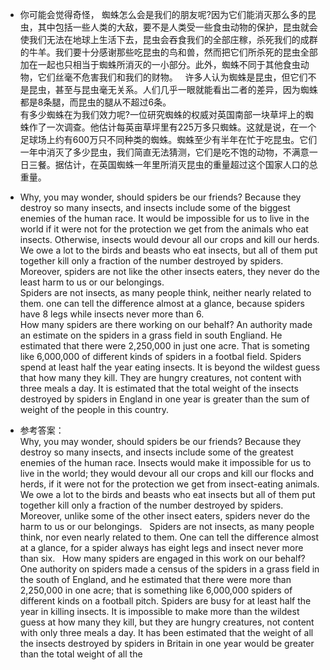 *  你可能会觉得奇怪， 蜘蛛怎么会是我们的朋友呢?因为它们能消灭那么多的昆虫，其中包括一些人类的大敌，要不是人类受一些食虫动物的保护，昆虫就会使我们无法在地球上生活下去，昆虫会吞食我们的全部庄稼，杀死我们的成群的牛羊。我们要十分感谢那些吃昆虫的鸟和兽，然而把它们所杀死的昆虫全部加在一起也只相当于蜘蛛所消灭的一小部分。此外，蜘蛛不同于其他食虫动物，它们丝毫不危害我们和我们的财物。  
许多人认为蜘蛛是昆虫，但它们不是昆虫，甚至与昆虫毫无关系。人们几乎一眼就能看出二者的差异，因为蜘蛛都是8条腿，而昆虫的腿从不超过6条。  
有多少蜘蛛在为我们效力呢?一位研究蜘蛛的权威对英国南部一块草坪上的蜘蛛作了一次调查。他估计每英亩草坪里有225万多只蜘蛛。这就是说，在一个足球场上约有600万只不同种类的蜘蛛。蜘蛛至少有半年在忙于吃昆虫。它们一年中消灭了多少昆虫，我们简直无法猜测，它们是吃不饱的动物，不满意一日三餐。据估计，在英国蜘蛛一年里所消灭昆虫的重量超过这个国家人口的总重量。

*  Why, you may wonder, should spiders be our friends? Because they destroy so many insects, and insects include some of the biggest enemies of the human race. It would be impossible for us to live in the world if it were not for the protection we get from the animals who eat insects. Otherwise, insects would devour all our crops and kill our herds. We owe a lot to the birds and beasts who eat insects, but all of them put together kill only a fraction of the number destroyed by spiders. Moreover, spiders are not like the other insects eaters, they never do the least harm to us or our belongings.  
Spiders are not insects, as many people think, neither nearly related to them. one can tell the difference almost at a glance, because spiders have 8 legs while insects never more than 6.  
How many spiders are there working on our behalf? An authority made an estimate on the spiders in a grass field in south Engliand. He estimated that there were 2,250,000 in just one acre. That is someting like 6,000,000 of different kinds of spiders in a footbal field. Spiders spend at least half the year eating insects. It is beyond the wildest guess that how many they kill. They are hungry creatures, not content with three meals a day. It is estimated that the total weight of the insects destroyed by spiders in England in one year is greater than the sum of weight of the people in this country.

* 参考答案：  
Why, you may wonder, should spiders be our friends? Because they destroy so many insects, and insects include some of the greatest enemies of the human race. Insects would make it impossible for us to live in the world; they would devour all our crops and kill our flocks and herds, if it were not for the protection we get from insect-eating animals. We owe a lot to the birds and beasts who eat insects but all of them put together kill only a fraction of the number destroyed by spiders. Moreover, unlike some of the other insect eaters, spiders never do the harm to us or our belongings.  
Spiders are not insects, as many people think, nor even nearly related to them. One can tell the difference almost at a glance, for a spider always has eight legs and insect never more than six.  
How many spiders are engaged in this work on our behalf? One authority on spiders made a census of the spiders in a grass field in the south of England, and he estimated that there were more than 2,250,000 in one acre; that is something like 6,000,000 spiders of different kinds on a football pitch. Spiders are busy for at least half the year in killing insects. It is impossible to make more than the wildest guess at how many they kill, but they are hungry creatures, not content with only three meals a day. It has been estimated that the weight of all the insects destroyed by spiders in Britain in one year would be greater than the total weight of all the 
